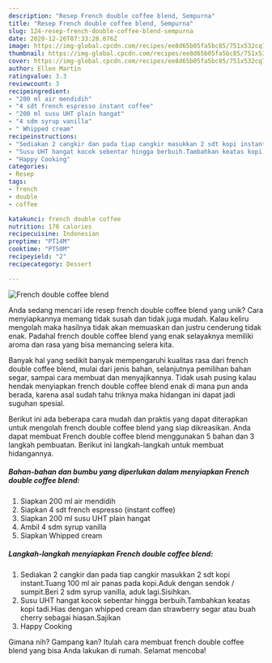 ```yaml
---
description: "Resep French double coffee blend, Sempurna"
title: "Resep French double coffee blend, Sempurna"
slug: 124-resep-french-double-coffee-blend-sempurna
date: 2020-12-26T07:33:28.676Z
image: https://img-global.cpcdn.com/recipes/ee8d65b05fa5bc85/751x532cq70/french-double-coffee-blend-foto-resep-utama.jpg
thumbnail: https://img-global.cpcdn.com/recipes/ee8d65b05fa5bc85/751x532cq70/french-double-coffee-blend-foto-resep-utama.jpg
cover: https://img-global.cpcdn.com/recipes/ee8d65b05fa5bc85/751x532cq70/french-double-coffee-blend-foto-resep-utama.jpg
author: Ellen Martin
ratingvalue: 3.3
reviewcount: 3
recipeingredient:
- "200 ml air mendidih"
- "4 sdt french espresso instant coffee"
- "200 ml susu UHT plain hangat"
- "4 sdm syrup vanilla"
- " Whipped cream"
recipeinstructions:
- "Sediakan 2 cangkir dan pada tiap cangkir masukkan 2 sdt kopi instant.Tuang 100 ml air panas pada kopi.Aduk dengan sendok / sumpit.Beri 2 sdm syrup vanilla, aduk lagi.Sisihkan."
- "Susu UHT hangat kocok sebentar hingga berbuih.Tambahkan keatas kopi tadi.Hias dengan whipped cream dan strawberry segar atau buah cherry sebagai hiasan.Sajikan"
- "Happy Cooking"
categories:
- Resep
tags:
- french
- double
- coffee

katakunci: french double coffee 
nutrition: 178 calories
recipecuisine: Indonesian
preptime: "PT14M"
cooktime: "PT50M"
recipeyield: "2"
recipecategory: Dessert

---
```



![French double coffee blend](https://img-global.cpcdn.com/recipes/ee8d65b05fa5bc85/751x532cq70/french-double-coffee-blend-foto-resep-utama.jpg)

Anda sedang mencari ide resep french double coffee blend yang unik? Cara menyiapkannya memang tidak susah dan tidak juga mudah. Kalau keliru mengolah maka hasilnya tidak akan memuaskan dan justru cenderung tidak enak. Padahal french double coffee blend yang enak selayaknya memiliki aroma dan rasa yang bisa memancing selera kita.

Banyak hal yang sedikit banyak mempengaruhi kualitas rasa dari french double coffee blend, mulai dari jenis bahan, selanjutnya pemilihan bahan segar, sampai cara membuat dan menyajikannya. Tidak usah pusing kalau hendak menyiapkan french double coffee blend enak di mana pun anda berada, karena asal sudah tahu triknya maka hidangan ini dapat jadi suguhan spesial.




Berikut ini ada beberapa cara mudah dan praktis yang dapat diterapkan untuk mengolah french double coffee blend yang siap dikreasikan. Anda dapat membuat French double coffee blend menggunakan 5 bahan dan 3 langkah pembuatan. Berikut ini langkah-langkah untuk membuat hidangannya.

<!--inarticleads1-->

##### Bahan-bahan dan bumbu yang diperlukan dalam menyiapkan French double coffee blend:

1. Siapkan 200 ml air mendidih
1. Siapkan 4 sdt french espresso (instant coffee)
1. Siapkan 200 ml susu UHT plain hangat
1. Ambil 4 sdm syrup vanilla
1. Siapkan  Whipped cream




<!--inarticleads2-->

##### Langkah-langkah menyiapkan French double coffee blend:

1. Sediakan 2 cangkir dan pada tiap cangkir masukkan 2 sdt kopi instant.Tuang 100 ml air panas pada kopi.Aduk dengan sendok / sumpit.Beri 2 sdm syrup vanilla, aduk lagi.Sisihkan.
1. Susu UHT hangat kocok sebentar hingga berbuih.Tambahkan keatas kopi tadi.Hias dengan whipped cream dan strawberry segar atau buah cherry sebagai hiasan.Sajikan
1. Happy Cooking




Gimana nih? Gampang kan? Itulah cara membuat french double coffee blend yang bisa Anda lakukan di rumah. Selamat mencoba!
